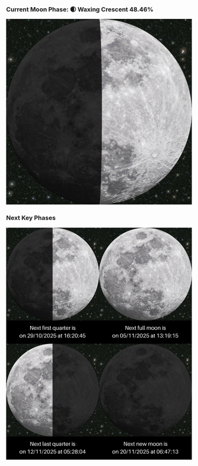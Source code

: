 ### Current Moon Phase: 🌒 Waxing Crescent 48.46%
![Moon Phase](moonphase.png)
### Next Key Phases
![Gallery](gallery.png)